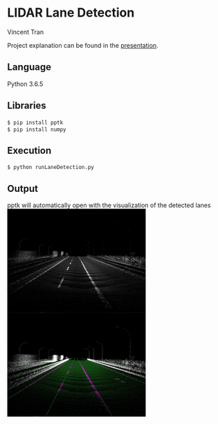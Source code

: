 # LIDAR Lane Detection

Vincent Tran  
  
Project explanation can be found in the [presentation](docs/LIDAR%20Lane%20Detection.pdf).

## Language

Python 3.6.5  


## Libraries

```
$ pip install pptk  
$ pip install numpy
```

## Execution

```
$ python runLaneDetection.py  
```  

## Output

pptk will automatically open with the visualization of the detected lanes  
<img src="results/original.JPG" align="left" height="240" width="320">
<img src="results/final_result.JPG" align="left" height="240" width="320">  